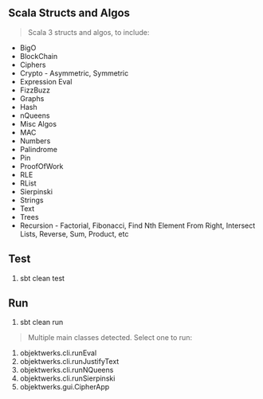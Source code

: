 Scala Structs and Algos
-----------------------
>Scala 3 structs and algos, to include:
* BigO
* BlockChain
* Ciphers
* Crypto - Asymmetric, Symmetric
* Expression Eval
* FizzBuzz
* Graphs
* Hash
* nQueens
* Misc Algos
* MAC
* Numbers
* Palindrome
* Pin
* ProofOfWork
* RLE
* RList
* Sierpinski   
* Strings
* Text    
* Trees
* Recursion - Factorial, Fibonacci, Find Nth Element From Right, Intersect Lists, Reverse, Sum, Product, etc

Test
----
1. sbt clean test

Run
---
1. sbt clean run
>Multiple main classes detected. Select one to run:
1. objektwerks.cli.runEval
2. objektwerks.cli.runJustifyText
3. objektwerks.cli.runNQueens
4. objektwerks.cli.runSierpinski
5. objektwerks.gui.CipherApp